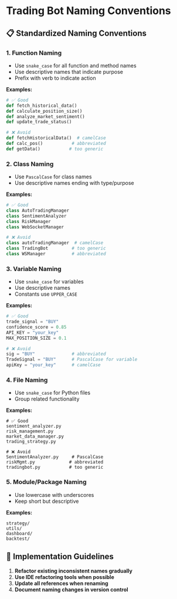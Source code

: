 # Trading Bot Naming Conventions

## 📋 **Standardized Naming Conventions**

### **1. Function Naming**
- Use `snake_case` for all function and method names
- Use descriptive names that indicate purpose
- Prefix with verb to indicate action

**Examples:**
```python
# ✅ Good
def fetch_historical_data()
def calculate_position_size()
def analyze_market_sentiment()
def update_trade_status()

# ❌ Avoid
def fetchHistoricalData()  # camelCase
def calc_pos()           # abbreviated
def getData()           # too generic
```

### **2. Class Naming**
- Use `PascalCase` for class names
- Use descriptive names ending with type/purpose

**Examples:**
```python
# ✅ Good
class AutoTradingManager
class SentimentAnalyzer
class RiskManager
class WebSocketManager

# ❌ Avoid  
class autoTradingManager  # camelCase
class TradingBot         # too generic
class WSManager          # abbreviated
```

### **3. Variable Naming**
- Use `snake_case` for variables
- Use descriptive names
- Constants use `UPPER_CASE`

**Examples:**
```python
# ✅ Good
trade_signal = "BUY"
confidence_score = 0.85
API_KEY = "your_key"
MAX_POSITION_SIZE = 0.1

# ❌ Avoid
sig = "BUY"              # abbreviated
TradeSignal = "BUY"      # PascalCase for variable
apiKey = "your_key"      # camelCase
```

### **4. File Naming**
- Use `snake_case` for Python files
- Group related functionality

**Examples:**
```
# ✅ Good
sentiment_analyzer.py
risk_management.py
market_data_manager.py
trading_strategy.py

# ❌ Avoid
SentimentAnalyzer.py     # PascalCase
riskMgmt.py             # abbreviated
tradingbot.py           # too generic
```

### **5. Module/Package Naming**
- Use lowercase with underscores
- Keep short but descriptive

**Examples:**
```
strategy/
utils/
dashboard/
backtest/
```

## 🔧 **Implementation Guidelines**

1. **Refactor existing inconsistent names gradually**
2. **Use IDE refactoring tools when possible**
3. **Update all references when renaming**
4. **Document naming changes in version control**

